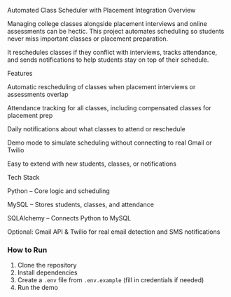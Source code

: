 Automated Class Scheduler with Placement Integration
Overview

Managing college classes alongside placement interviews and online assessments can be hectic. This project automates scheduling so students never miss important classes or placement preparation.

It reschedules classes if they conflict with interviews, tracks attendance, and sends notifications to help students stay on top of their schedule.

Features

Automatic rescheduling of classes when placement interviews or assessments overlap

Attendance tracking for all classes, including compensated classes for placement prep

Daily notifications about what classes to attend or reschedule

Demo mode to simulate scheduling without connecting to real Gmail or Twilio

Easy to extend with new students, classes, or notifications

Tech Stack

Python – Core logic and scheduling

MySQL – Stores students, classes, and attendance

SQLAlchemy – Connects Python to MySQL

Optional: Gmail API & Twilio for real email detection and SMS notifications
### How to Run
1. Clone the repository
2. Install dependencies
3. Create a `.env` file from `.env.example` (fill in credentials if needed)
4. Run the demo
